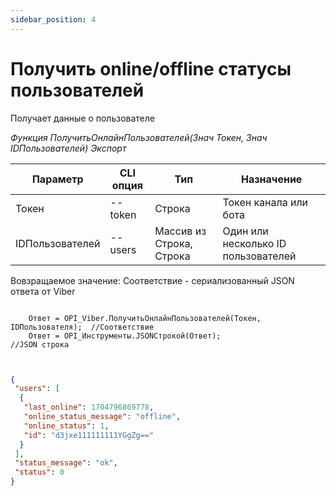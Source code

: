 ```yaml
---
sidebar_position: 4
---
```


# Получить online/offline статусы пользователей
Получает данные о пользователе

*Функция ПолучитьОнлайнПользователей(Знач Токен, Знач IDПользователей) Экспорт*

  | Параметр | CLI опция | Тип | Назначение |
  |-|-|-|-|
  | Токен | --token | Строка | Токен канала или бота |
  | IDПользователей | --users | Массив из Строка, Строка | Один или несколько ID пользователей |
  
  Вовзращаемое значение: Соответствие - сериализованный JSON ответа от Viber

```bsl title="Пример кода"
	
	Ответ = OPI_Viber.ПолучитьОнлайнПользователей(Токен, IDПользователя);  //Соответствие
	Ответ = OPI_Инструменты.JSONСтрокой(Ответ);                            //JSON строка
	
```

```json title="Результат"

{
 "users": [
  {
   "last_online": 1704796869778,
   "online_status_message": "offline",
   "online_status": 1,
   "id": "d3jxe111111111YGgZg=="
  }
 ],
 "status_message": "ok",
 "status": 0
}

```
